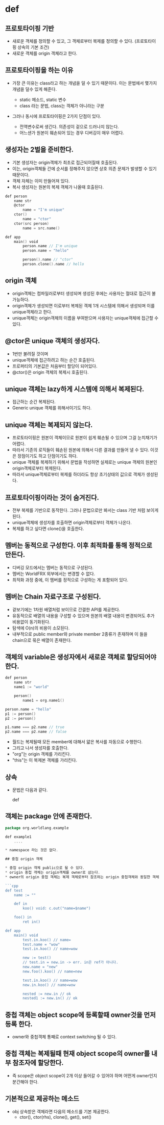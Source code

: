 # def

## 프로토타이핑 기반

* 새로운 객체를 정의할 수 있고, 그 객체로부터 복제를 정의할 수 있다. (프로토타이핑 상속의 기본 조건)
* 새로운 객체를 origin 객체라고 한다.

## 프로토타이핑을 하는 이유

* 가장 큰 이유는 class라고 하는 개념을 덜 수 있기 때문이다. 이는 문법에서 몇가지 개념을 덜수 있게 해준다.
    * static 메소드, static 변수
    * class 라는 문법, class는 객체가 아니라는 구분

* 그러나 동시에 프로토타이핑은 2가지 단점이 있다.
    * 전역변수로써 생긴다. 의존성이 겉으로 드러나지 않는다.
    * 어느샌가 원본이 훼손되어 있는 경우 디버깅이 매우 어렵다.

## 생성자는 2벌을 준비한다.

* 기본 생성자는 origin객체가 최초로 접근되어질때 호출된다.
* 이는, origin객체들 간에 순서를 정해주지 않으면 상호 의존 문제가 발생할 수 있기 때문이다.
* 객체 자체는 이미 만들어져 있다.
* 복사 생성자는 원본의 복제 객체가 나올때 호출된다.

```go
def person
    name str
    @ctor
        name = "I'm unique"
    ctor()
        name = "ctor"
    ctor(src person)
        name = src.name()

def app
    main() void
        person.name // I'm unique 
        person.name = "hello"

        person().name // "ctor"
        person.clone().name // hello
```

## origin 객체

* origin객체는 컴파일러로부터 생성되며 생성된 후에는 사용자는 절대로 접근이 불가능하다.
* origin객체가 생성되면 이로부터 복제된 객체 1개 시스템에 의해서 생성되며 이를 unique객체라고 한다.
* unique객체는 origin객체의 이름을 부여받으며 사용자는 unique객체에 접근할 수 있다.

## @ctor은 unique 객체의 생성자다.

* 1번만 불려질 것이며
* unique객체에 접근하려고 하는 순간 호출된다.
* 프로퍼티의 기본값은 처음부터 할당이 되어있다.
* @ctor()은 origin 객체의 복제시 호출된다.

## unique 객체는 lazy하게 시스템에 의해서 복제된다.

* 접근하는 순간 복제된다.
* Generic unique 객체를 위해서이기도 하다.

## unique 객체는 복제되지 않는다.

* 프로토타이핑은 원본이 객체이므로 원본이 쉽게 훼손될 수 있으며 그걸 눈치채기가 어렵다.
* 따라서 기존의 로직들이 훼손된 원본에 의해서 다른 결과를 만들어 낼 수 있다. 이것은 장점이기도 하고 단점이기도 하다.
* unique 객체를 복제하기 위해서 문법을 작성하면 실제로는 unique 객체의 원본인 origin객체로부터 복제된다.
* 따라서 unique객체로부터 복제를 하더라도 항상 초기상태의 값으로 객체가 생성된다.

## 프로토타이핑이라는 것이 숨겨진다.

* 전부 복제를 기반으로 동작한다. 그러나 문법으로만 봐서는 class 기반 처럼 보이게 된다.
* unique객체에 생성자를 호출하면 origin객체로부터 객체가 나온다.
* 복제를 하고 싶다면 clone()을 호출한다.

## 멤버는 동적으로 구성한다. 이후 최적화를 통해 정적으로 만든다.

* 디버깅 모드에서는 멤버는 동적으로 구성된다.
* 멤버는 WorldFRX 외부에서는 변경할 수 없다.
* 최적화 과정 중에, 이 멤버를 정적으로 구성하는 게 포함되어 있다.

## 멤버는 Chain 자료구조로 구성된다.

* 겉보기에는 1차원 배열처럼 보이므로 간결한 API를 제공한다.
* 유동적으로 배열의 내용을 구성할 수 있으며 원본의 배열 내용이 변경되어도 추가 비용없이 동기화된다.
* 탐색에 O(n)의 비용이 소모된다.
* 내부적으로 public member와 private member 2종류가 존재하며 이 들을 chain으로 묶은 배열이 존재한다.

## 객체의 variable은 생성자에서 새로운 객체로 할당되어야 한다.

```go
def person
    name str
    name1 := "world"

    person()
        name1 = org.name1()

person.name = "hello"
p1 := person()
p2 := person()

p1.name === p2.name // true
p2.name === p2.name // false
```

* 월드는 복제될때 모든 member에 대해서 얇은 복사를 자동으로 수행한다.
* 그리고 나서 생성자를 호출한다.
* "org"는 origin 객체를 가리킨다.
* "this"는 이 복제본 객체를 가리킨다.

## 상속

* 문법은 다음과 같다.

    def <this-identifier> <identifier>

## 객체는 package 안에 존재한다.

```go
package org.worldlang.example

def example1
    ....

* namespace 라는 것은 없다.

## 중첩 origin 객체

* 중첩 origin 객체 public으로 될 수 있다.
* origin 중첩 객체는 origin객체를 owner로 삼는다.
* owner의 origin 중첩 객체는 복제 객체로부터 참조하는 origin 중첩객체와 동일한 객체이다.

```cpp
def test
    name := ""

    def in
        koo() void: c.out("name=$name")

    foo() in
        ret in()

def app
    main() void
        test.in.koo() // name=
        test.name = "wow"
        test.in.koo() // name=wow

        new := test()
        // test.in = new.in -> err. in은 ref가 아니다.
        new.name = "new"
        new.foo().koo() // name=new

        test.in.koo() // name=wow
        new.in.koo() // name=wow

        nested := new.in // ok
        nested1 := new.in() // ok
```

## 중첩 객체는 object scope에 등록할때 owner것을 먼저 등록 한다.

* owner와 중첩객체 통째로 context switching 될 수 있다.

## 중첩 객체는 복제될때 현재 object scope의 owner를 내부 참조자에 할당한다.

* 즉 scope은 object scope이 2개 이상 들어갈 수 있어야 하며 어떤게 owner인지 분간해야 한다.

## 기본적으로 제공하는 메소드

* obj 상속받은 객체라면 다음의 메소드를 기본 제공한다.
    * ctor(), ctor(rhs), clone(), get(), set()
